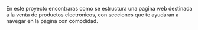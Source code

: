 En este proyecto encontraras como se estructura una pagina web destinada a la venta de productos electronicos, con secciones que te ayudaran a navegar en la pagina con comodidad.
